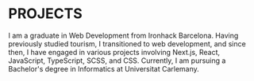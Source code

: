 # PROJECTS

I am a graduate in Web Development from Ironhack Barcelona. Having previously studied tourism, I transitioned to web development, and since then, I have engaged in various projects involving Next.js, React, JavaScript, TypeScript, SCSS, and CSS. Currently, I am pursuing a Bachelor's degree in Informatics at Universitat Carlemany.
